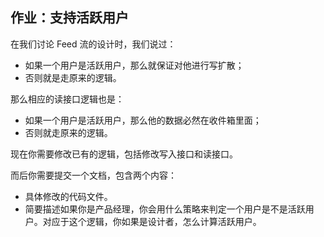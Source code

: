 ## 作业：支持活跃用户

在我们讨论 Feed 流的设计时，我们说过：

* 如果一个用户是活跃用户，那么就保证对他进行写扩散；
* 否则就是走原来的逻辑。


那么相应的读接口逻辑也是：

* 如果一个用户是活跃用户，那么他的数据必然在收件箱里面；
* 否则就走原来的逻辑。

现在你需要修改已有的逻辑，包括修改写入接口和读接口。

而后你需要提交一个文档，包含两个内容：

* 具体修改的代码文件。
* 简要描述如果你是产品经理，你会用什么策略来判定一个用户是不是活跃用户。对应于这个逻辑，你如果是设计者，怎么计算活跃用户。
